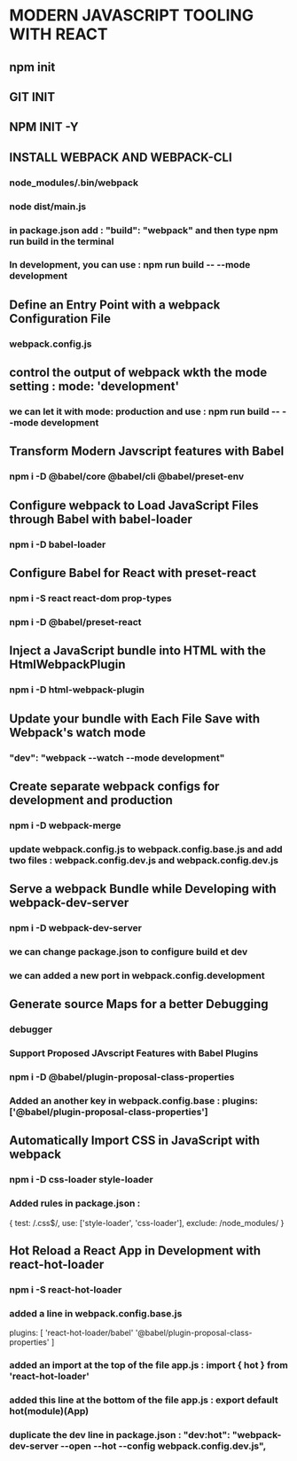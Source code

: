 # MODERN JAVASCRIPT TOOLING WITH REACT

## npm init

## GIT INIT

## NPM INIT -Y

## INSTALL WEBPACK AND WEBPACK-CLI

### node_modules/.bin/webpack

### node dist/main.js

### in package.json add : "build": "webpack" and then type npm run build in the terminal

### In development, you can use : npm run build -- --mode development

## Define an Entry Point with a webpack Configuration File

### webpack.config.js

## control the output of webpack wkth the mode setting : mode: 'development'

### we can let it with mode: production and use : npm run build -- --mode development

## Transform Modern Javscript features with Babel

### npm i -D @babel/core @babel/cli @babel/preset-env

## Configure webpack to Load JavaScript Files through Babel with babel-loader

### npm i -D babel-loader

## Configure Babel for React with preset-react

### npm i -S react react-dom prop-types

### npm i -D @babel/preset-react

## Inject a JavaScript bundle into HTML with the HtmlWebpackPlugin

### npm i -D html-webpack-plugin

## Update your bundle with Each File Save with Webpack's watch mode

### "dev": "webpack --watch --mode development"

## Create separate webpack configs for development and production

### npm i -D webpack-merge

### update webpack.config.js to webpack.config.base.js and add two files : webpack.config.dev.js and webpack.config.dev.js

## Serve a webpack Bundle while Developing with webpack-dev-server

### npm i -D webpack-dev-server

### we can change package.json to configure build et dev

### we can added a new port in webpack.config.development

## Generate source Maps for a better Debugging

### debugger

### Support Proposed JAvscript Features with Babel Plugins

### npm i -D @babel/plugin-proposal-class-properties

### Added an another key in webpack.config.base : plugins: ['@babel/plugin-proposal-class-properties']

## Automatically Import CSS in JavaScript with webpack

### npm i -D css-loader style-loader

### Added rules in package.json :

{
test: /\.css\$/,
use: ['style-loader', 'css-loader'],
exclude: /node_modules/
}

## Hot Reload a React App in Development with react-hot-loader

### npm i -S react-hot-loader

### added a line in webpack.config.base.js

plugins: [
'react-hot-loader/babel'
'@babel/plugin-proposal-class-properties'
]

### added an import at the top of the file app.js : import { hot } from 'react-hot-loader'

### added this line at the bottom of the file app.js : export default hot(module)(App)

### duplicate the dev line in package.json : "dev:hot": "webpack-dev-server --open --hot --config webpack.config.dev.js",
